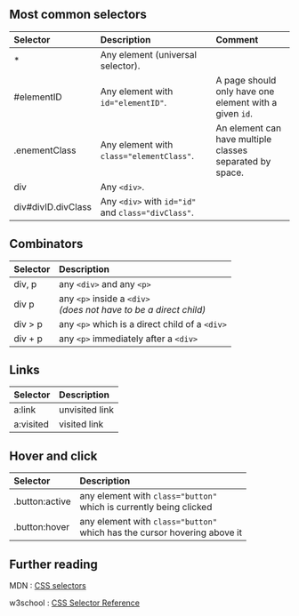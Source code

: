 ## Most common selectors

|Selector|Description|Comment|
|:---|:---|:---|
|*|Any element (universal selector).|
|#elementID|Any element with `id="elementID"`.|A page should only have one element with a given `id`.|
|.enementClass|Any element with `class="elementClass"`.|An element can have multiple classes separated by space.|
|div|Any `<div>`.|
|div#divID.divClass|Any `<div>` with `id="id"` and `class="divClass"`.|

## Combinators

|Selector|Description|
|:---|:---|  
|div, p|any `<div>` and any `<p>`|
|div p|any `<p>` inside a `<div>`<br>*(does not have to be a direct child)* |
|div > p|any `<p>` which is a direct child of a `<div>`|
|div + p|any `<p>` immediately after a `<div>`|

## Links

|Selector|Description|
|:---|:---|
|a:link|unvisited link|
|a:visited|visited link|

## Hover and click

|Selector|Description|
|:---|:---|
|.button:active|any element with `class="button"` <br> which is currently being clicked|
|.button:hover|any element with `class="button"` <br> which has the cursor hovering above it|

## Further reading

MDN
:	[CSS selectors](https://developer.mozilla.org/en-US/docs/Web/CSS/CSS_Selectors)

w3school
:	[CSS Selector Reference](https://www.w3schools.com/cssref/css_selectors.asp)